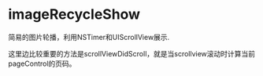 # imageRecycleShow
简易的图片轮播，利用NSTimer和UIScrollView展示.

这里边比较重要的方法是scrollViewDidScroll，就是当scrollview滚动时计算当前pageControl的页码。


